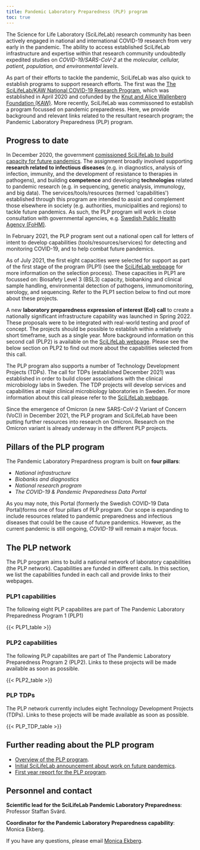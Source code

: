 ```yaml
---
title: Pandemic Laboratory Preparedness (PLP) program
toc: true
---
```


The Science for Life Laboratory (SciLifeLab) research community has been actively engaged in national and international COVID-19 research from very early in the pandemic. The ability to access established SciLifeLab infrastructure and expertise within that research community undoubtedly expedited studies on *COVID-19/SARS-CoV-2* at the *molecular, cellular, patient, population, and environmental levels*.

As part of their efforts to tackle the pandemic, SciLifeLab was also quick to establish programs to support research efforts. The first was the [The SciLifeLab/KAW National COVID-19 Research Program](https://www.scilifelab.se/pandemic-response/covid-19-research-program/), which was established in April 2020 and cofunded by the [Knut and Alice Wallenberg Foundation (KAW)](https://kaw.wallenberg.org/stiftelsens-satsningar-pa-atgarder-mot-coronaviruset). More recently, SciLifeLab was commissoned to establish a program focussed on pandemic preparedness. Here, we provide background and relevant links related to the resultant research program; the Pandemic Laboratory Preparedness (PLP) program.

## Progress to date

In December 2020, the government [comissioned SciLifeLab to build capacity for future pandemics](https://www.regeringen.se/rattsliga-dokument/proposition/2020/12/forskning-frihet-framtid--kunskap-och-innovation-for-sverige/). The assignment broadly involved supporting **research related to infectious diseases** (e.g. in diagnostics, analysis of infection, immunity, and the development of resistance to therapies in pathogens), and building **competence** and developing **technologies** related to pandemic research (e.g. in sequencing, genetic analysis, immunology, and big data). The services/tools/resources (termed 'capabilities') established through this program are intended to assist and complement those elsewhere in society (e.g. authorities, municipalities and regions) to tackle future pandemics. As such, the PLP program will work in close consultation with governmental agencies, e.g. [Swedish Public Health Agency (FoHM)](www.folkhalsomyndigheten.se).

In February 2021, the PLP program sent out a national open call for letters of intent to develop capabilities (tools/resources/services) for detecting and monitoring COVID-19, and to help combat future pandemics.

As of July 2021, the first eight capacities were selected for support as part of the first stage of the program (PLP1) (see the [SciLifeLab webpage](https://www.scilifelab.se/pandemic-response/pandemic-laboratory-preparedness/) for more information on the selection process). These capacities in PLP1 are focussed on: Biosafety Level 3 (BSL3) capacity, biobanking and clinical sample handling, environmental detection of pathogens, immunomonitoring, serology, and sequencing. Refer to the PLP1 section below to find out more about these projects.

A new **laboratory preparedness expression of interest (EoI) call** to create a nationally significant infrastructure capability was launched in Spring 2022. These proposals were to be integrated with real-world testing and proof of concept. The projects should be possible to establish within a relatively short timeframe, such as a single year. More background information on this second call (PLP2) is available on the [SciLifeLab webpage](https://www.scilifelab.se/capabilities/pandemic-laboratory-preparedness/pandemic-response/calls/call-for-new-pandemic-laboratory-preparedness-capabilities-plp-2/). Please see the below section on PLP2 to find out more about the capabilities selected from this call.

The PLP program also supports a number of Technology Development Projects (TDPs). The call for TDPs (established December 2021) was established in order to build closer associations with the clinical microbiology labs in Sweden. The TDP projects will develop services and capabilities at major clinical microbiology laboratories in Sweden. For more information about this call please refer to the [SciLifeLab webpage](https://www.scilifelab.se/news/call-for-new-pandemic-laboratory-preparedness-capabilities-plp-cm-tdp/).

Since the emergence of Omicron (a new SARS-CoV-2 Variant of Concern (VoC)) in December 2021, the PLP program and SciLifeLab have been putting further resources into research on Omicron. Research on the Omicron variant is already underway in the different PLP projects.

## Pillars of the PLP program

The Pandemic Laboratory Prepardness program is built on **four pillars**:

* *National infrastructure*
* *Biobanks and diagnostics*
* *National research program*
* *The COVID-19 & Pandemic Preparedness Data Portal*

As you may note, this Portal (formerly the Swedish COVID-19 Data Portal)forms one of four pillars of PLP program. Our scope is expanding to include resources related to pandemic preparedness and infectious diseases that could be the cause of future pandemics. However, as the current pandemic is still ongoing, *COVID-19* will remain a major focus.

## The PLP network

The PLP program aims to build a national network of laboratory capabilities (the PLP network). Capabilities are funded in different calls. In this section, we list the capabilities funded in each call and provide links to their webpages.

### PLP1 capabilities

The following eight PLP capabilites are part of The Pandemic Laboratory Preparedness Program 1 (PLP1)

{{< PLP1_table >}}

### PLP2 capabilities

The following PLP capabilites are part of The Pandemic Laboratory Preparedness Program 2 (PLP2). Links to these projects will be made available as soon as possible.

{{< PLP2_table >}}

### PLP TDPs

The PLP network currently includes eight Technology Development Projects (TDPs). Links to these projects will be made available as soon as possible.

{{< PLP_TDP_table >}}

## Further reading about the PLP program

* [Overview of the PLP program](https://www.scilifelab.se/capabilities/pandemic-laboratory-preparedness/).
* [Initial SciLifeLab announcement about work on future pandemics](https://www.scilifelab.se/news/strong-basic-research-prepares-sweden-for-future-pandemics).
* [First year report for the PLP program](https://www.scilifelab.se/wp-content/uploads/2022/05/Stark-grundforskning-rustar-Sverige-for-Covid-19-och-framtida-pandemier.pdf).

## Personnel and contact

**Scientific lead for the SciLifeLab Pandemic Laboratory Preparedness**: Professor Staffan Svärd.

**Coordinator for the Pandemic Laboratory Preparedness capability**: Monica Ekberg.

If you have any questions, please email <a href="mailto:monica.ekberg@scilifelab.se">Monica Ekberg</a>.
